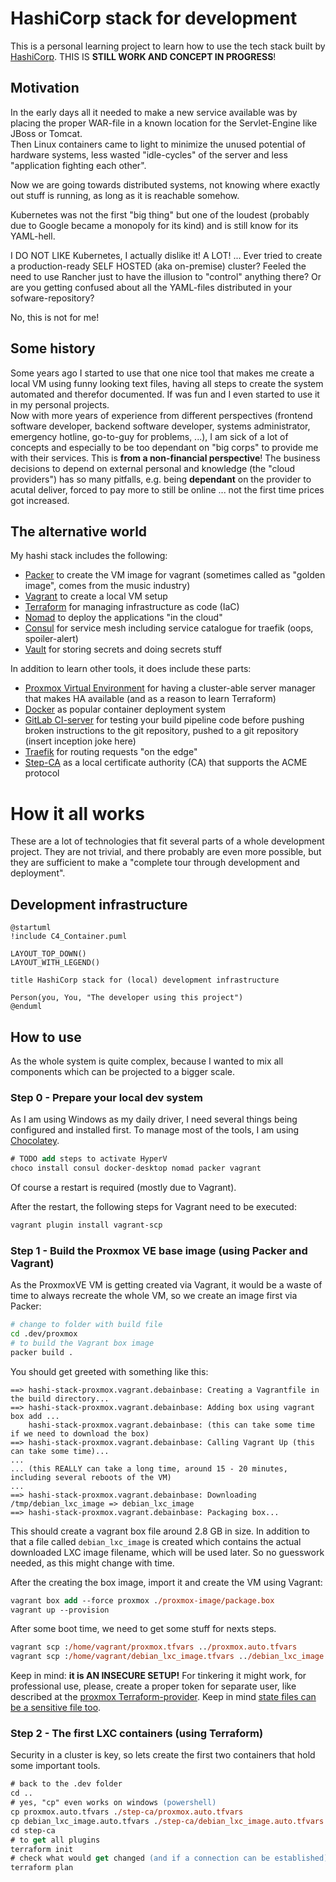 # HashiCorp stack for development

This is a personal learning project to learn how to use the tech stack built by [HashiCorp](https://www.hashicorp.com/). THIS IS **STILL WORK AND CONCEPT IN PROGRESS**!


## Motivation
In the early days all it needed to make a new service available was by placing the proper WAR-file in a known location for the Servlet-Engine like JBoss or Tomcat.  
Then Linux containers came to light to minimize the unused potential of hardware systems, less wasted "idle-cycles" of the server and less "application fighting each other".

Now we are going towards distributed systems, not knowing where exactly out stuff is running, as long as it is reachable somehow.

Kubernetes was not the first "big thing" but one of the loudest (probably due to Google became a monopoly for its kind) and is still know for its YAML-hell.

I DO NOT LIKE Kubernetes, I actually dislike it! A LOT! ... Ever tried to create a production-ready SELF HOSTED (aka on-premise) cluster? Feeled the need to use Rancher just to have the illusion to "control" anything there? Or are you getting confused about all the YAML-files distributed in your sofware-repository?

No, this is not for me!

## Some history

Some years ago I started to use that one nice tool that makes me create a local VM using funny looking text files, having all steps to create the system automated and therefor documented. If was fun and I even started to use it in my personal projects.  
Now with more years of experience from different perspectives (frontend software developer, backend software developer, systems administrator, emergency hotline, go-to-guy for problems, ...), I am sick of a lot of concepts and especially to be too dependant on "big corps" to provide me with their services. This is **from a non-financial perspective**! The business decisions to depend on external personal and knowledge (the "cloud providers") has so many pitfalls, e.g. being **dependant** on the provider to acutal deliver, forced to pay more to still be online ... not the first time prices got increased.

## The alternative world

My hashi stack includes the following:

* [Packer](https://www.packer.io/) to create the VM image for vagrant (sometimes called as "golden image", comes from the music industry)
* [Vagrant](https://www.vagrantup.com/) to create a local VM setup
* [Terraform](https://www.terraform.io/) for managing infrastructure as code (IaC)
* [Nomad](https://www.nomadproject.io/) to deploy the applications "in the cloud"
* [Consul](https://www.consul.io/) for service mesh including service catalogue for traefik (oops, spoiler-alert)
* [Vault](https://www.vaultproject.io/) for storing secrets and doing secrets stuff

In addition to learn other tools, it does include these parts:

* [Proxmox Virtual Environment](https://proxmox.com/en/proxmox-ve) for having a cluster-able server manager that makes HA available (and as a reason to learn Terraform)
* [Docker](https://www.docker.com/) as popular container deployment system
* [GitLab CI-server](https://about.gitlab.com/) for testing your build pipeline code before pushing broken instructions to the git repository, pushed to a git repository (insert inception joke here)
* [Traefik](https://traefik.io/traefik/) for routing requests "on the edge"
* [Step-CA](https://smallstep.com/certificates/) as a local certificate authority (CA) that supports the ACME protocol

# How it all works

These are a lot of technologies that fit several parts of a whole development project. They are not trivial, and there probably are even more possible, but they are sufficient to make a "complete tour through development and deployment".

## Development infrastructure

```plantuml
@startuml
!include C4_Container.puml

LAYOUT_TOP_DOWN()
LAYOUT_WITH_LEGEND()

title HashiCorp stack for (local) development infrastructure

Person(you, You, "The developer using this project")
@enduml
```

## How to use

As the whole system is quite complex, because I wanted to mix all components which can be projected to a bigger scale.

### Step 0 - Prepare your local dev system

As I am using Windows as my daily driver, I need several things being configured and installed first. To manage most of the tools, I am using [Chocolatey](https://chocolatey.org/).

```ps
# TODO add steps to activate HyperV
choco install consul docker-desktop nomad packer vagrant
```

Of course a restart is required (mostly due to Vagrant).

After the restart, the following steps for Vagrant need to be executed:

```ps
vagrant plugin install vagrant-scp
```

### Step 1 - Build the Proxmox VE base image (using Packer and Vagrant)

As the ProxmoxVE VM is getting created via Vagrant, it would be a waste of time to always recreate the whole VM, so we create an image first via Packer:
```sh
# change to folder with build file
cd .dev/proxmox
# to build the Vagrant box image
packer build .
```

You should get greeted with something like this:
```
==> hashi-stack-proxmox.vagrant.debainbase: Creating a Vagrantfile in the build directory...
==> hashi-stack-proxmox.vagrant.debainbase: Adding box using vagrant box add ...
    hashi-stack-proxmox.vagrant.debainbase: (this can take some time if we need to download the box)
==> hashi-stack-proxmox.vagrant.debainbase: Calling Vagrant Up (this can take some time)...
...
... (this REALLY can take a long time, around 15 - 20 minutes, including several reboots of the VM)
...
==> hashi-stack-proxmox.vagrant.debainbase: Downloading /tmp/debian_lxc_image => debian_lxc_image
==> hashi-stack-proxmox.vagrant.debainbase: Packaging box...
```

This should create a vagrant box file around 2.8 GB in size. In addition to that a file called `debian_lxc_image` is created which contains the actual downloaded LXC image filename, which will be used later. So no guesswork needed, as this might change with time.

After the creating the box image, import it and create the VM using Vagrant:

```ps
vagrant box add --force proxmox ./proxmox-image/package.box
vagrant up --provision
```

After some boot time, we need to get some stuff for nexts steps.

```ps
vagrant scp :/home/vagrant/proxmox.tfvars ../proxmox.auto.tfvars
vagrant scp :/home/vagrant/debian_lxc_image.tfvars ../debian_lxc_image.auto.tfvars
```

Keep in mind: **it is AN INSECURE SETUP!** For tinkering it might work, for professional use, please, create a proper token for separate user, like described at the [proxmox Terraform-provider](https://registry.terraform.io/providers/Telmate/proxmox/latest/docs#creating-the-proxmox-user-and-role-for-terraform). Keep in mind [state files can be a sensitive file too](https://developer.hashicorp.com/terraform/language/state/sensitive-data#recommendations).

### Step 2 - The first LXC containers (using Terraform)

Security in a cluster is key, so lets create the first two containers that hold some important tools.

```ps
# back to the .dev folder
cd ..
# yes, "cp" even works on windows (powershell)
cp proxmox.auto.tfvars ./step-ca/proxmox.auto.tfvars
cp debian_lxc_image.auto.tfvars ./step-ca/debian_lxc_image.auto.tfvars
cd step-ca
# to get all plugins
terraform init
# check what would get changed (and if a connection can be established)
terraform plan
```


